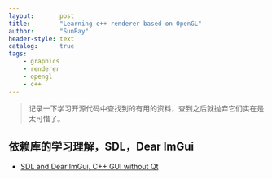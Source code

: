 ```yaml
---
layout:       post
title:        "Learning c++ renderer based on OpenGL"
author:       "SunRay"
header-style: text
catalog:      true
tags:
    - graphics
    - renderer
    - opengl
    - c++
---
```


> 记录一下学习开源代码中查找到的有用的资料，查到之后就抛弃它们实在是太可惜了。

依赖库的学习理解，SDL，Dear ImGui
---
- [SDL and Dear ImGui, C++ GUI without Qt](https://retifrav.github.io/blog/2019/05/26/sdl-imgui/) 
